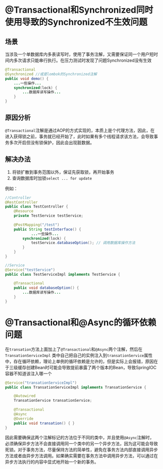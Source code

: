# @Transactional和Synchronized同时使用导致的Synchronized不生效问题
## 场景
当涉及一个单数据库内多表读写时，使用了事务注解，又需要保证同一个用户短时间内多次请求只能串行执行。在压力测试时发现了问题Synchronized没有生效
```java
@Transactional
@Synchronized //或是lombok的Synchronized注解
public void demo() {
    ...一些操作...
    synchronized(lock) {
        ...数据库读写操作...
    }
}

```
## 原因分析
`@Transactional`注解是通过AOP的方式实现的，本质上是个代理方法，因此，在进入获得锁之前，事务就已经开始了，此时如果有多个线程请求该方法，会导致事务多次开启但没有锁保护，因此会出现脏数据。

## 解决办法
1. 将锁扩散到事务范围以外，保证先获取锁，再开始事务
2. 查询数据库时加锁`select ... for update`

例如：
```java
//Controller
@RestController
public class TestController {
    @Resource 
    private TestService testService;
    
    @PostMapping("/test")
    public String testInterface() {
            ...一些操作...
        synchronized(lock) {
            testService.databaseOption(); // 调用数据库操作方法
        }
    }
}

//Service
@Service("testService")
public class TestServiceImpl implements TestService {
    
    @Transactional
    public void databaseOption() {
        ...数据库读写操作...
    }
}
```

# @Transactional和@Async的循环依赖问题
在`transation`方法上面加上了`@Transactional`和`@Async`两个注解，然后在`TransationServiceImpl` 类中自己把自己的实例注入到`transationService`属性中，存在循环依赖，理论上单例的循环依赖是允许的，但是实际上会报错，原因在于三级缓存创建Bean时可能会导致提前暴露了两个版本的Bean，导致SpringIOC容器不知道该注入哪一个
```java
@Service("transationServiceImpl")
public class TransationServiceImpl implements TransationService {

    @Autowired
    TransationService transationService;
	
    @Transactional
    @Async
    @Override
    public void transation() { }
}
```
因此需要确保这两个注解标记的方法位于不同的类中，并且使用`@Async`注解时，必须确保异步方法不会直接调用同一个类中的另一个异步方法，因为这可能会导致死锁。对于事务方法，尽量保持方法的简单性，避免在事务方法内部直接调用异步方法或者由异步方法调用。如果确实需要在事务方法中调用异步方法，可以通过在异步方法执行的内容中显式地开始一个新的事务。